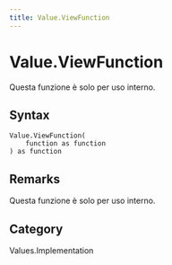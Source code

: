 ```yaml
---
title: Value.ViewFunction
---
```


# Value.ViewFunction


Questa funzione è solo per uso interno.


## Syntax

```powerquery
Value.ViewFunction(
    function as function
) as function
```


## Remarks

Questa funzione è solo per uso interno.



## Category
Values.Implementation
